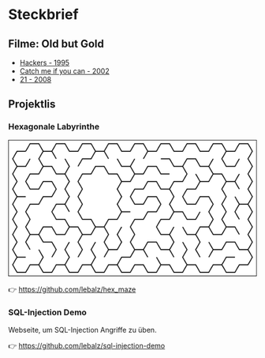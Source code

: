 # Steckbrief

## Filme: Old but Gold
- [Hackers - 1995](https://www.imdb.com/title/tt0113243/)
- [Catch me if you can - 2002](https://www.imdb.com/title/tt0264464/)
- [21 - 2008](https://www.imdb.com/title/tt0478087/)

## Projektlis

### Hexagonale Labyrinthe

![](images/hexa-maze.svg)

👉 https://github.com/lebalz/hex_maze


### SQL-Injection Demo

Webseite, um SQL-Injection Angriffe zu üben.

👉 https://github.com/lebalz/sql-injection-demo